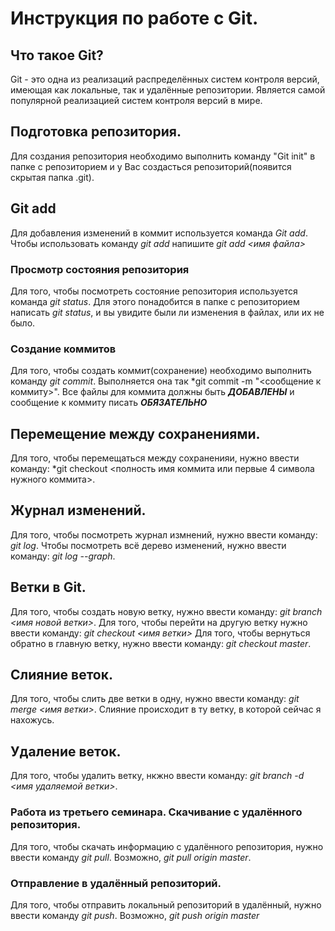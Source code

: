 # Инструкция по работе с Git.

## Что такое Git?
Git - это одна из реализаций распределённых систем контроля версий, имеющая как локальные, так и удалённые репозитории. Является самой популярной реализацией систем контроля версий в мире.
## Подготовка репозитория.
Для создания репозитория необходимо выполнить команду "Git init" в папке с репозиторием и у Вас создасться репозиторий(появится скрытая папка .git).

## Git add
Для добавления изменений в коммит используется команда *Git add*. Чтобы использовать команду *git add* напишите *git add <имя файла>*

### Просмотр состояния репозитория
Для того, чтобы посмотреть состояние репозитория используется команда *git status*. Для этого понадобится в папке с репозиторием написать *git status*, и вы увидите были ли изменения в файлах, или их не было.

### Создание коммитов
Для того, чтобы создать коммит(сохранение) необходимо выполнить команду *git commit*. Выполняется она так *git commit -m "<сообщение к коммиту>". Все файлы для коммита должны быть ***ДОБАВЛЕНЫ*** и сообщение к коммиту писать ***ОБЯЗАТЕЛЬНО***

## Перемещение между сохранениями.
Для того, чтобы перемещаться между сохраненияи, нужно ввести команду: *git checkout <полность имя коммита или первые 4 символа нужного коммита>.

## Журнал изменений.
Для того, чтобы посмотреть журнал измнений, нужно ввести команду: *git log*. Чтобы посмотреть всё дерево изменений, нужно ввести команду: *git log --graph*.

## Ветки в Git.
Для того, чтобы создать новую ветку, нужно ввести команду: *git branch <имя новой ветки>*. 
Для того, чтобы перейти на другую ветку нужно ввести команду: *git checkout <имя ветки>*
Для того, чтобы вернуться обратно в главную ветку, нужно ввести команду: *git checkout master*.

## Слияние веток.
Для того, чтобы слить две ветки в одну, нужно ввести команду: *git merge <имя ветки>*. Слияние происходит в ту ветку, в которой сейчас я нахожусь.

## Удаление веток.
Для того, чтобы удалить ветку, нкжно ввести команду: *git branch -d <имя удаляемой ветки>*.

### Работа из третьего семинара. Скачивание с удалённого репозитория. 
Для того, чтобы скачать информацию с удалённого репозитория, нужно ввести команду *git pull*. Возможно, *git pull origin master*.

### Отправление в удалённый репозиторий.
Для того, чтобы отправить локальный репозиторий в удалённый, нужно ввести команду *git push*. Возможно, *git push origin master*
